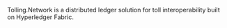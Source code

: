 Tolling.Network is a distributed ledger solution for toll interoperability built on Hyperledger Fabric.

